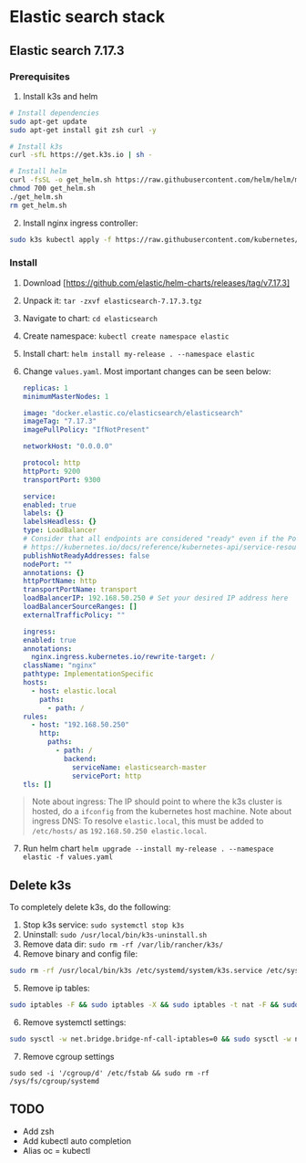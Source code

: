 # Elastic search stack

## Elastic search 7.17.3

### Prerequisites

1. Install k3s and helm

```bash
# Install dependencies
sudo apt-get update
sudo apt-get install git zsh curl -y

# Install k3s
curl -sfL https://get.k3s.io | sh - 

# Install helm
curl -fsSL -o get_helm.sh https://raw.githubusercontent.com/helm/helm/main/scripts/get-helm-3
chmod 700 get_helm.sh
./get_helm.sh
rm get_helm.sh
```

2. Install nginx ingress controller:

```bash
sudo k3s kubectl apply -f https://raw.githubusercontent.com/kubernetes/ingress-nginx/controller-v1.0.0/deploy/static/provider/cloud/deploy.yaml
``` 

### Install

1. Download [https://github.com/elastic/helm-charts/releases/tag/v7.17.3]
2. Unpack it: `tar -zxvf elasticsearch-7.17.3.tgz`
3. Navigate to chart: `cd elasticsearch`
4. Create namespace: `kubectl create namespace elastic`
5. Install chart: `helm install my-release . --namespace elastic`
6. Change `values.yaml`. Most important changes can be seen below:

    ```yaml
    replicas: 1
    minimumMasterNodes: 1

    image: "docker.elastic.co/elasticsearch/elasticsearch"
    imageTag: "7.17.3"
    imagePullPolicy: "IfNotPresent"

    networkHost: "0.0.0.0"

    protocol: http
    httpPort: 9200
    transportPort: 9300

    service:
    enabled: true
    labels: {}
    labelsHeadless: {}
    type: LoadBalancer
    # Consider that all endpoints are considered "ready" even if the Pods themselves are not
    # https://kubernetes.io/docs/reference/kubernetes-api/service-resources/service-v1/#ServiceSpec
    publishNotReadyAddresses: false
    nodePort: ""
    annotations: {}
    httpPortName: http
    transportPortName: transport
    loadBalancerIP: 192.168.50.250 # Set your desired IP address here
    loadBalancerSourceRanges: []
    externalTrafficPolicy: ""

    ingress:
    enabled: true
    annotations:
      nginx.ingress.kubernetes.io/rewrite-target: /
    className: "nginx"
    pathtype: ImplementationSpecific
    hosts:
      - host: elastic.local
        paths:
          - path: /
    rules:
      - host: "192.168.50.250"
        http:
          paths:
            - path: /
              backend:
                serviceName: elasticsearch-master
                servicePort: http
    tls: []
    ```

> Note about ingress: The IP should point to where the k3s cluster is hosted, do a `ifconfig` from the kubernetes host machine.
> Note about ingress DNS: To resolve `elastic.local`, this must be added to `/etc/hosts/` as `192.168.50.250 elastic.local`. 

7. Run helm chart `helm upgrade --install my-release . --namespace elastic -f values.yaml`

## Delete k3s

To completely delete k3s, do the following:

1. Stop k3s service: `sudo systemctl stop k3s`
2. Uninstall: `sudo /usr/local/bin/k3s-uninstall.sh`
3. Remove data dir: `sudo rm -rf /var/lib/rancher/k3s/`
4. Remove binary and config file:
  
  ```bash
  sudo rm -rf /usr/local/bin/k3s /etc/systemd/system/k3s.service /etc/systemd/system/k3s.service.env
  ```
5. Remove ip tables:

  ```bash
  sudo iptables -F && sudo iptables -X && sudo iptables -t nat -F && sudo iptables -t nat -X && sudo iptables -t mangle -F && sudo iptables -t mangle -X && sudo iptables -P INPUT ACCEPT && sudo iptables -P FORWARD ACCEPT && sudo iptables -P OUTPUT ACCEPT
  ```

6. Remove systemctl settings:

  ```bash
  sudo sysctl -w net.bridge.bridge-nf-call-iptables=0 && sudo sysctl -w net.ipv4.conf.all.rp_filter=1 && sudo sysctl -w net.ipv4.conf.default.rp_filter=1
  ```

7. Remove cgroup settings

  ```
  sudo sed -i '/cgroup/d' /etc/fstab && sudo rm -rf /sys/fs/cgroup/systemd
  ```

  ## TODO

  - Add zsh
  - Add kubectl auto completion
  - Alias oc = kubectl